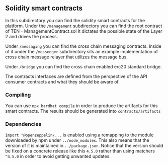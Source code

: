 ## Solidity smart contracts

In this subdirectory you can find the solidity smart contracts for the platform.
Under the `/management` subdirectory you can find the root contract of TEN - ManagementContract.sol
It dictates the possible state of the Layer 2 and drives the process. 

Under `/messaging` you can find the cross chain messaging contracts. Inside of it under the `/messenger` subdirectory sits an example implementation of cross chain message relayer that utilizes the message bus.

Under `/bridge` you can find the cross chain enabled erc20 standard bridge. 

The contracts interfaces are defined from the perspective of the API consumer contracts and what they should be aware of.

### Compiling

You can use `npx hardhat compile` in order to produce the artifacts for this smart contracts. The results should be generated into
`contracts/artifacts`

### Dependencies

`import "@openzeppelin/...` is enabled using a remapping to the module downloaded by npm under `../node_modules`. This also means that the version of it is maintained in `../package.json`. Notice that the version should be fixed on a concrete release like this `4.5.0` rather than using matchers `^4.5.0` in order to avoid getting unwanted updates.
